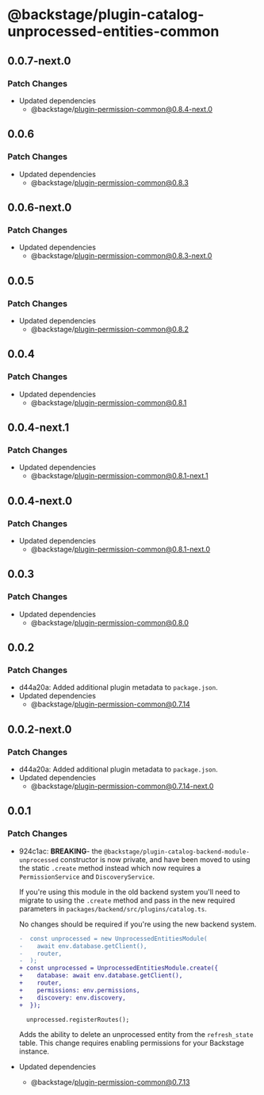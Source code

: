 # @backstage/plugin-catalog-unprocessed-entities-common

## 0.0.7-next.0

### Patch Changes

- Updated dependencies
  - @backstage/plugin-permission-common@0.8.4-next.0

## 0.0.6

### Patch Changes

- Updated dependencies
  - @backstage/plugin-permission-common@0.8.3

## 0.0.6-next.0

### Patch Changes

- Updated dependencies
  - @backstage/plugin-permission-common@0.8.3-next.0

## 0.0.5

### Patch Changes

- Updated dependencies
  - @backstage/plugin-permission-common@0.8.2

## 0.0.4

### Patch Changes

- Updated dependencies
  - @backstage/plugin-permission-common@0.8.1

## 0.0.4-next.1

### Patch Changes

- Updated dependencies
  - @backstage/plugin-permission-common@0.8.1-next.1

## 0.0.4-next.0

### Patch Changes

- Updated dependencies
  - @backstage/plugin-permission-common@0.8.1-next.0

## 0.0.3

### Patch Changes

- Updated dependencies
  - @backstage/plugin-permission-common@0.8.0

## 0.0.2

### Patch Changes

- d44a20a: Added additional plugin metadata to `package.json`.
- Updated dependencies
  - @backstage/plugin-permission-common@0.7.14

## 0.0.2-next.0

### Patch Changes

- d44a20a: Added additional plugin metadata to `package.json`.
- Updated dependencies
  - @backstage/plugin-permission-common@0.7.14-next.0

## 0.0.1

### Patch Changes

- 924c1ac: **BREAKING**- the `@backstage/plugin-catalog-backend-module-unprocessed` constructor is now private, and have been moved to using the static `.create` method instead which now requires a `PermissionService` and `DiscoveryService`.

  If you're using this module in the old backend system you'll need to migrate to using the `.create` method and pass in the new required parameters in `packages/backend/src/plugins/catalog.ts`.

  No changes should be required if you're using the new backend system.

  ```diff
  -  const unprocessed = new UnprocessedEntitiesModule(
  -    await env.database.getClient(),
  -    router,
  -  );
  + const unprocessed = UnprocessedEntitiesModule.create({
  +    database: await env.database.getClient(),
  +    router,
  +    permissions: env.permissions,
  +    discovery: env.discovery,
  +  });

    unprocessed.registerRoutes();
  ```

  Adds the ability to delete an unprocessed entity from the `refresh_state` table. This change requires enabling permissions for your Backstage instance.

- Updated dependencies
  - @backstage/plugin-permission-common@0.7.13
